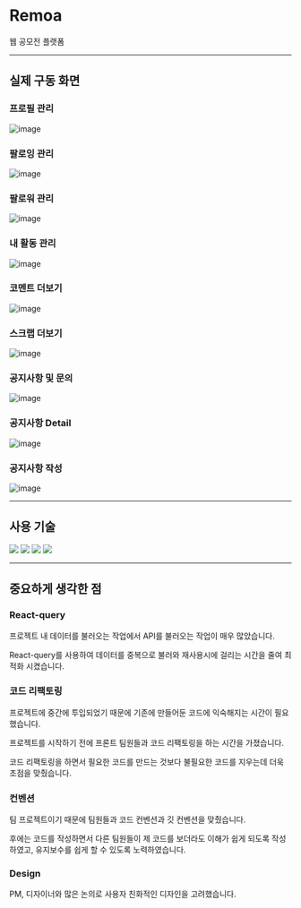 # Remoa

웹 공모전 플랫폼

---

## 실제 구동 화면

### 프로필 관리

![image](https://github.com/Min9ithub/Remoa/assets/88329887/541ecf9d-1410-4d12-8042-82c7d5324386)

### 팔로잉 관리

![image](https://github.com/Min9ithub/Remoa/assets/88329887/6bf8b92a-81df-415d-b729-cdc17ff0d369)

### 팔로워 관리

![image](https://github.com/Min9ithub/Remoa/assets/88329887/478ab24e-3489-44d3-bc52-6363817b522f)

### 내 활동 관리

![image](https://github.com/Min9ithub/Remoa/assets/88329887/6f39ed88-48e4-4d26-9227-45cfbc030594)

### 코멘트 더보기

![image](https://github.com/Min9ithub/Remoa/assets/88329887/c28fda2b-8e5c-4f59-a1e3-7319e2e11a5a)

### 스크랩 더보기

![image](https://github.com/Min9ithub/Remoa/assets/88329887/c738244d-957e-4492-97ef-95f8f76b8da0)

### 공지사항 및 문의

![image](https://github.com/Min9ithub/Remoa/assets/88329887/daa9d015-133f-41e8-913b-32d7fd7a3aec)

### 공지사항 Detail

![image](https://github.com/Min9ithub/Remoa/assets/88329887/ba3d47f2-4395-4d12-8012-5ec0e24bc6d0)

### 공지사항 작성

![image](https://github.com/Min9ithub/Remoa/assets/88329887/36284a52-9d05-42e1-80af-a0240cfea749)

---

## 사용 기술

<img src="https://img.shields.io/badge/React-61DAFB?style=flat&logo=React&logoColor=white"/> <img src="https://img.shields.io/badge/JavaScript-F7DF1E?style=flat&logo=JavaScript&logoColor=white"/> <img src="https://img.shields.io/badge/StyledComponents-DB7093?style=flat&logo=styledComponents&logoColor=white"/> <img src="https://img.shields.io/badge/ReactQuery-FF4154?style=flat&logo=ReactQuery&logoColor=white">

---

## 중요하게 생각한 점

### React-query

프로젝트 내 데이터를 불러오는 작업에서 API를 불러오는 작업이 매우 많았습니다.

React-query를 사용하여 데이터를 중복으로 불러와 재사용시에 걸리는 시간을 줄여 최적화 시켰습니다.

### 코드 리팩토링

프로젝트에 중간에 투입되었기 때문에 기존에 만들어둔 코드에 익숙해지는 시간이 필요했습니다.

프로젝트를 시작하기 전에 프론트 팀원들과 코드 리팩토링을 하는 시간을 가졌습니다.

코드 리팩토링을 하면서 필요한 코드를 만드는 것보다 불필요한 코드를 지우는데 더욱 초점을 맞췄습니다.

### 컨벤션

팀 프로젝트이기 때문에 팀원들과 코드 컨벤션과 깃 컨벤션을 맞췄습니다.

후에는 코드를 작성하면서 다른 팀원들이 제 코드를 보더라도 이해가 쉽게 되도록 작성하였고, 유지보수를 쉽게 할 수 있도록 노력하였습니다.

### Design

PM, 디자이너와 많은 논의로 사용자 친화적인 디자인을 고려했습니다.
